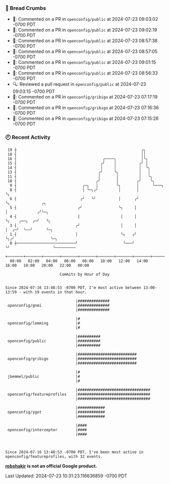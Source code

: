 ### 🍞 Bread Crumbs

 * 💬: Commented on a PR in  `openconfig/public` at 2024-07-23 09:03:02 -0700 PDT
 * 💬: Commented on a PR in  `openconfig/public` at 2024-07-23 09:02:19 -0700 PDT
 * 💬: Commented on a PR in  `openconfig/public` at 2024-07-23 08:57:38 -0700 PDT
 * 💬: Commented on a PR in  `openconfig/public` at 2024-07-23 08:57:05 -0700 PDT
 * 💬: Commented on a PR in  `openconfig/public` at 2024-07-23 09:01:15 -0700 PDT
 * 💬: Commented on a PR in  `openconfig/public` at 2024-07-23 08:56:33 -0700 PDT
 * 🔍: Reviewed a pull request in  `openconfig/public` at 2024-07-23 09:03:15 -0700 PDT
 * 💬: Commented on a PR in  `openconfig/gribigo` at 2024-07-23 07:17:19 -0700 PDT
 * 💬: Commented on a PR in  `openconfig/gribigo` at 2024-07-23 07:16:36 -0700 PDT
 * 💬: Commented on a PR in  `openconfig/gribigo` at 2024-07-23 07:15:26 -0700 PDT

### 🕘 Recent Activity
```
 19 ┼                                                       ╭╮
 18 ┤                                                       ││
 16 ┤                                      ╭────╮           │╰╮
 15 ┤                                     ╭╯    │          ╭╯ │
 14 ┤                                     │     │          │  ╰╮
 13 ┤                                    ╭╯     ╰╮         │   │
 11 ┤                                    │       │         │   ╰╮
 10 ┤                                   ╭╯       │        ╭╯    ╰╮
  9 ┤                             ╭─╮   │        ╰╮       │      ╰───╮
  8 ┤                             │ ╰─╮╭╯         │       │          ╰╮
  6 ┤                            ╭╯   ╰╯          │      ╭╯           ╰╮              ╭╮
  5 ┤                           ╭╯                ╰╮     │             │             ╭╯╰─╮
  4 ┤                           │                  │     │             ╰╮    ╭──╮  ╭─╯   ╰╮
  3 ┤                          ╭╯                  │     │              │  ╭─╯  ╰──╯      ╰─╮
  1 ┤                          │                   ╰╮   ╭╯              ╰╮╭╯                ╰─╮
  0 ┼──────────────────────────╯                    ╰───╯                ╰╯                   ╰─────────
    +───────+───────+───────+───────+───────+───────+───────+───────+───────+───────+───────+───────+────
  00:00   02:00   04:00   06:00   08:00   10:00   12:00   14:00   16:00   18:00   20:00   22:00   00:00   

						Commits by Hour of Day


Since 2024-07-16 13:48:53 -0700 PDT, I'm most active between 13:00-13:59 - with 19 events in that hour.

```



```
                               |##############
 openconfig/gnmi               |##############
                               |##############

                               |#
 openconfig/lemming            |#
                               |#

                               |##########
 openconfig/public             |##########
                               |##########

                               |##########################
 openconfig/gribigo            |##########################
                               |##########################

                               |#
 jbemmel/public                |#
                               |#

                               |################################
 openconfig/featureprofiles    |################################
                               |################################

                               |############
 openconfig/ygot               |############
                               |############

                               |####
 openconfig/interzeptor        |####
                               |####



Since 2024-07-16 13:48:53 -0700 PDT, I've been most active in openconfig/featureprofiles, with 32 events.

```
**[robshakir](mailto:robjs@google.com) is not an official Google product.**  


Last Updated: 2024-07-23 10:31:23.116636859 -0700 PDT
